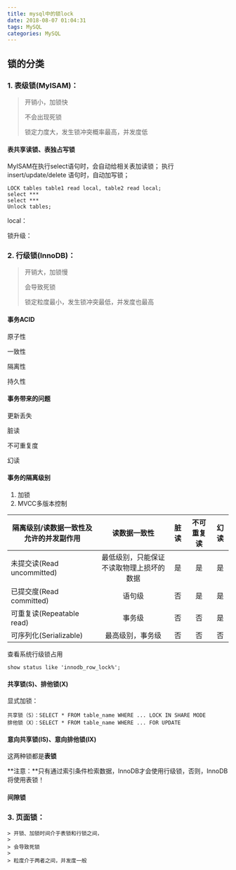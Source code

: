 ```yaml
---
title: mysql中的锁lock
date: 2018-08-07 01:04:31
tags: MySQL
categories: MySQL
---
```


## 锁的分类 ##

### 1. 表级锁(MyISAM)： ###

> 开销小，加锁快
> 
> 不会出现死锁
> 
> 锁定力度大，发生锁冲突概率最高，并发度低

<!-- more -->

#### 表共享读锁、表独占写锁 ####
	
MyISAM在执行select语句时，会自动给相关表加读锁；
执行insert/update/delete	语句时，自动加写锁；

	LOCK tables table1 read local, table2 read local;
	select ***
	select ***
	Unlock tables;

local：

锁升级：

### 2. 行级锁(InnoDB)： ###

>开销大，加锁慢
>
>会导致死锁
>
>锁定粒度最小，发生锁冲突最低，并发度也最高

#### 事务ACID ####

原子性

一致性

隔离性

持久性

#### 事务带来的问题 ####

更新丢失

脏读

不可重复度

幻读

#### 事务的隔离级别 ####

1. 加锁
2. MVCC多版本控制

|隔离级别/读数据一致性及允许的并发副作用	|读数据一致性|	脏读	|不可重复读|	幻读|
|-|:-:|:-:|:-:|:-:|
|未提交读(Read uncommitted)|最低级别，只能保证不读取物理上损坏的数据|	是|	是|	是|
|已提交度(Read committed)|	语句级|	否|	是|	是|
|可重复读(Repeatable read)|	事务级|	否|	否|	是|
|可序列化(Serializable)|	最高级别，事务级|	否|	否|	否|

查看系统行级锁占用

	show status like 'innodb_row_lock%';

#### 共享锁(S)、排他锁(X) ####

显式加锁：

	共享锁（S）：SELECT * FROM table_name WHERE ... LOCK IN SHARE MODE
	排他锁（X）：SELECT * FROM table_name WHERE ... FOR UPDATE

#### 意向共享锁(IS)、意向排他锁(IX) ####

这两种锁都是**表锁**

**注意：**只有通过索引条件检索数据，InnoDB才会使用行级锁，否则，InnoDB将使用表锁！


#### 间隙锁 ####



### 3. 页面锁： ###

	> 开锁、加锁时间介于表锁和行锁之间，
	> 
	> 会导致死锁
	> 
	> 粒度介于两者之间，并发度一般

